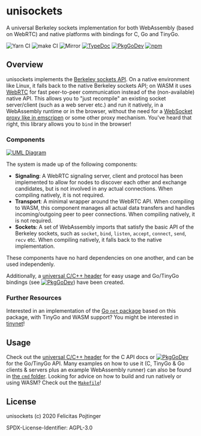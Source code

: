# unisockets

A universal Berkeley sockets implementation for both WebAssembly (based on WebRTC) and native platforms with bindings for C, Go and TinyGo.

![Yarn CI](https://github.com/pojntfx/unisockets/workflows/Yarn%20CI/badge.svg)
![make CI](https://github.com/pojntfx/unisockets/workflows/make%20CI/badge.svg)
![Mirror](https://github.com/pojntfx/unisockets/workflows/Mirror/badge.svg)
[![TypeDoc](https://img.shields.io/badge/TypeScript-Documentation-informational)](https://pojntfx.github.io/unisockets/)
[![PkgGoDev](https://pkg.go.dev/badge/github.com/pojntfx/unisockets)](https://pkg.go.dev/github.com/pojntfx/unisockets)
[![npm](https://img.shields.io/npm/v/@pojntfx/unisockets)](https://www.npmjs.com/package/@pojntfx/unisockets)

## Overview

unisockets implements the [Berkeley sockets API](https://en.wikipedia.org/wiki/Berkeley_sockets). On a native environment like Linux, it falls back to the native Berkeley sockets API; on WASM it uses [WebRTC](https://webrtc.org/) for fast peer-to-peer communication instead of the (non-available) native API. This allows you to "just recompile" an existing socket server/client (such as a web server etc.) and run it natively, in a WebAssembly runtime or in the browser, without the need for a [WebSocket proxy like in emscripen](https://emscripten.org/docs/porting/networking.html) or some other proxy mechanism. You've heard that right, this library allows you to `bind` in the browser!

### Components

[![UML Diagram](https://pojntfx.github.io/unisockets/media/diagram.svg)](https://pojntfx.github.io/unisockets/media/diagram.svg)

The system is made up of the following components:

- **Signaling**: A WebRTC signaling server, client and protocol has been implemented to allow for nodes to discover each other and exchange candidates, but is not involved in any actual connections. When compiling natively, it is not required.
- **Transport**: A minimal wrapper around the WebRTC API. When compiling to WASM, this component manages all actual data transfers and handles incoming/outgoing peer to peer connections. When compiling natively, it is not required.
- **Sockets**: A set of WebAssembly imports that satisfy the basic API of the Berkeley sockets, such as `socket`, `bind`, `listen`, `accept`, `connect`, `send`, `recv` etc. When compiling natively, it falls back to the native implementation.

These components have no hard dependencies on one another, and can be used independenly.

Additionally, a [universal C/C++ header](https://github.com/pojntfx/unisockets/blob/main/cmd/c_echo_client/berkeley_sockets.h) for easy usage and Go/TinyGo bindings (see [![PkgGoDev](https://pkg.go.dev/badge/github.com/pojntfx/unisockets/pkg/unisockets)](https://pkg.go.dev/github.com/pojntfx/unisockets/pkg/unisockets)) have been created.

### Further Resources

Interested in an implementation of the [Go `net` package](https://golang.org/pkg/net/) based on this package, with TinyGo and WASM support? You might be interested in [tinynet](https://github.com/pojntfx/tinynet)!

## Usage

Check out the [universal C/C++ header](https://github.com/pojntfx/unisockets/blob/main/cmd/c_echo_client/berkeley_sockets.h) for the C API docs or [![PkgGoDev](https://pkg.go.dev/badge/github.com/pojntfx/unisockets)](https://pkg.go.dev/github.com/pojntfx/unisockets) for the Go/TinyGo API. Many examples on how to use it (C, TinyGo & Go clients & servers plus an example WebAssembly runner) can also be found in [the `cmd` folder](https://github.com/pojntfx/unisockets/blob/main/cmd). Looking for advice on how to build and run natively or using WASM? Check out the [`Makefile`](https://github.com/pojntfx/unisockets/blob/main/Makefile)!

## License

unisockets (c) 2020 Felicitas Pojtinger

SPDX-License-Identifier: AGPL-3.0
